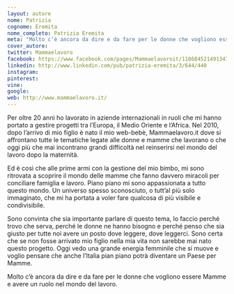```yaml
---
layout: autore
nome: Patrizia
cognome: Eremita
nome_completo: Patrizia Eremita
meta: "Molto c’è ancora da dire e da fare per le donne che vogliono essere Mamme e avere un ruolo nel mondo del lavoro."
cover_autore:
twitter: Mammaelavoro
facebook: https://www.facebook.com/pages/Mammaelavoroit/118684521491347
linkedin: http://www.linkedin.com/pub/patrizia-eremita/3/644/440
instagram:
pinterest:
vine:
google:
web: http://www.mammaelavoro.it/
---
```


Per oltre 20 anni ho lavorato in aziende internazionali  in ruoli che mi hanno portato a gestire progetti tra l’Europa, il Medio Oriente e l’Africa. Nel 2010, dopo l’arrivo di mio figlio è nato il mio web-bebè, Mammaelavoro.it dove si affrontano tutte le tematiche legate alle donne e mamme che lavorano o che oggi più che mai incontrano grandi difficoltà nel reinserirsi nel mondo del lavoro dopo la maternità.

Ed è così che alle prime armi con la gestione del mio bimbo, mi sono ritrovata a scoprire il mondo delle mamme che fanno davvero miracoli per conciliare famiglia e lavoro. Piano piano mi sono appassionata a tutto questo mondo. Un universo spesso sconosciuto, o tutt’al più solo immaginato, che mi ha portata a voler fare qualcosa di più visibile e condivisibile.

Sono convinta che sia importante parlare di questo tema, lo faccio perché trovo che serva, perché le donne ne hanno bisogno e perché penso che sia giusto per tutte noi avere un posto dove leggere, dove leggerci. Sono certa che se non fosse arrivato mio figlio nella mia vita non sarebbe mai nato questo progetto. Oggi vedo una grande energia femminile che si muove e voglio pensare che anche l’Italia pian piano potrà diventare un Paese per Mamme.

Molto c’è ancora da dire e da fare per le donne che vogliono essere Mamme e avere un ruolo nel mondo del lavoro.